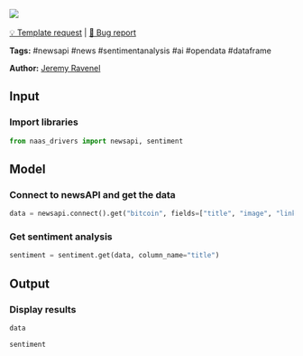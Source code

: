 <a href="https://app.naas.ai/user-redirect/naas/downloader?url=https://raw.githubusercontent.com/jupyter-naas/awesome-notebooks/master/Newsapi/Newsapi_Run_sentiment_analysis.ipynb" target="_parent"><img src="https://naasai-public.s3.eu-west-3.amazonaws.com/open_in_naas.svg"/></a><br><br><a href="https://github.com/jupyter-naas/awesome-notebooks/issues/new?assignees=&labels=&template=template-request.md&title=Tool+-+Action+of+the+notebook+">💡 Template request</a> | <a href="https://github.com/jupyter-naas/awesome-notebooks/issues/new?assignees=&labels=bug&template=bug_report.md&title=Newsapi+-+Run+sentiment+analysis:+Error+short+description">🚨 Bug report</a>

**Tags:** #newsapi #news #sentimentanalysis #ai #opendata #dataframe

**Author:** [Jeremy Ravenel](https://www.linkedin.com/in/ACoAAAJHE7sB5OxuKHuzguZ9L6lfDHqw--cdnJg/)

## Input

### Import libraries


```python
from naas_drivers import newsapi, sentiment
```

## Model

### Connect to newsAPI and get the data


```python
data = newsapi.connect().get("bitcoin", fields=["title", "image", "link", "description"])
```

### Get sentiment analysis


```python
sentiment = sentiment.get(data, column_name="title")
```

## Output

### Display results


```python
data
```


```python
sentiment
```
